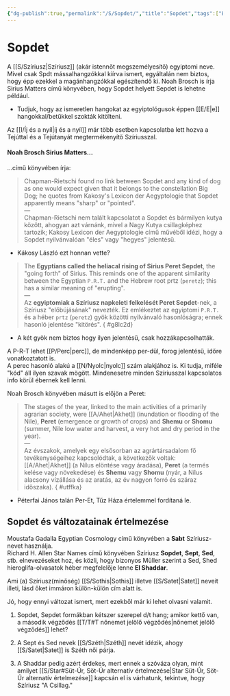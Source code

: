 ```yaml
---
{"dg-publish":true,"permalink":"/S/Sopdet/","title":"Sopdet","tags":["Englishtexttranslated"],"created":"2025-06-04T21:11","updated":"2025-06-04T21:12"}
---
```



# Sopdet

A [[S/Szíriusz\|Szíriusz]] (akár istennőt megszemélyesítő) egyiptomi neve. Mivel csak Spdt mássalhangzókkal kiírva ismert, egyáltalán nem biztos, hogy épp ezekkel a magánhangzókkal egészítendő ki. Noah Brosch is írja Sirius Matters című könyvében, hogy Sopdet helyett Sepdet is lehetne például.  
- Tudjuk, hogy az ismeretlen hangokat az egyiptológusok éppen [[E/E\|e]] hangokkal/betűkkel szokták kitölteni.

Az [[I/Íj és a nyíl\|íj és a nyíl]] már több esetben kapcsolatba lett hozva a Tejúttal és a Tejútanyát megtermékenyítő Szíriusszal.  


#### Noah Brosch Sirius Matters...  

...című könyvében írja:  
> Chapman-Rietschi found no link between Sopdet and any kind of dog as one would expect given that it belongs to the constellation Big Dog; he quotes from Kakosy's Lexicon der Aegyptologie that Sopdet apparently means "sharp" or "pointed".  
> —  
> Chapman-Rietschi nem talált kapcsolatot a Sopdet és bármilyen kutya között, ahogyan azt várnánk, mivel a Nagy Kutya csillagképhez tartozik; Kakosy Lexicon der Aegyptologie című művéből idézi, hogy a Sopdet nyilvánvalóan "éles" vagy "hegyes" jelentésű.  
- Kákosy László ezt honnan vette?

> The **Egyptians called the heliacal rising of Sirius Peret Sepdet**, the "going forth" of Sirius. This reminds one of the apparent similarity between the Egyptian `P.R.T.` and the Hebrew root prtz (`peretz`); this has a similar meaning of "erupting".  
> —  
> Az **egyiptomiak a Szíriusz napkeleti felkelését Peret Sepdet**-nek, a Szíriusz "előbújásának" nevezték. Ez emlékeztet az egyiptomi `P.R.T.` és a héber `prtz` (`peretz`) gyök közötti nyilvánvaló hasonlóságra; ennek hasonló jelentése "kitörés".  { #g8lc2d}

- A két gyök nem biztos hogy ilyen jelentésű, csak hozzákapcsolhatták.

A P-R-T lehet [[P/Perc\|perc]], de mindenképp per-dül, forog jelentésű, időre vonatkoztatott is.  
A perec hasonló alakú a [[N/Nyolc\|nyolc]] szám alakjához is. Ki tudja, miféle "kód" áll ilyen szavak mögött. Mindenesetre minden Szíriusszal kapcsolatos info körül ébernek kell lenni.  

Noah Brosch könyvében másutt is előjön a Peret:  
> The stages of the year, linked to the main activities of a primarily agrarian society, were [[A/Ahet\|Akhet]] (inundation or flooding of the Nile), **Peret** (emergence or growth of crops) and **Shemu** or **Shomu** (summer, Nile low water and harvest, a very hot and dry period in the year).  
> —  
> Az évszakok, amelyek egy elsősorban az agrártársadalom fő tevékenységeihez kapcsolódtak, a következők voltak: [[A/Ahet\|Akhet]] (a Nílus elöntése vagy áradása), **Peret** (a termés kelése vagy növekedése) és **Shemu** vagy **Shomu** (nyár, a Nílus alacsony vízállása és az aratás, az év nagyon forró és száraz időszaka).  { #utffka}

- Péterfai János talán Per-Et, Tűz Háza értelemmel fordítaná le.

## Sopdet és változatainak értelmezése

Moustafa Gadalla Egyptian Cosmology című könyvében a **Sabt** Szíriusz-nevet használja.  
Richard H. Allen Star Names című könyvében Szíriusz **Sopdet**, **Sept**, **Sed**, stb. elnevezéseket hoz, és közli, hogy bizonyos Müller szerint a Sed, Shed hieroglifa-olvasatok héber megfelelője lenne **El Shaddar**.  

Ami (a) Szíriusz(minőség) [[S/Sothis\|Sothis]] illetve [[S/Satet\|Satet]] neveit illeti, lásd őket immáron külön-külön cím alatt is.  

Jó, hogy ennyi változat ismert, mert ezekből már ki lehet olvasni valamit.  

1. Sopdet, Sepdet formákban kétszer szerepel d/t hang; amikor kettő van, a második végződés [[T/T#T nőnemet jelölő végződés\|nőnemet jelölő végződés]] lehet?

2. A Sept és Sed nevek [[S/Széth\|Széth]] nevét idézik, ahogy [[S/Satet\|Satet]] is Széth női párja.

3. A Shaddar pedig azért érdekes, mert ennek a szóváza olyan, mint amilyet [[S/Star#Süt-Úr, Söt-Úr alternatív értelmezése\|Star Süt-Úr, Söt-Úr alternatív értelmezése]] kapcsán el is várhatunk, tekintve, hogy Szíriusz "A Csillag."